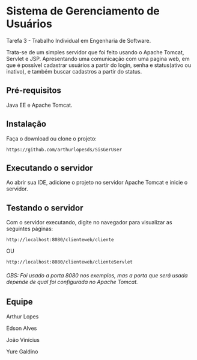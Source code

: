 # Sistema de Gerenciamento de Usuários

Tarefa 3 - Trabalho Individual em Engenharia de Software.

Trata-se de um simples servidor que foi feito usando o Apache Tomcat, Servlet e JSP.
Apresentando uma comunicação com uma pagina web, em que é possível cadastrar usuários a partir do login, senha e status(ativo ou inativo),
e também buscar cadastros a partir do status.

## Pré-requisitos

Java EE e Apache Tomcat.

## Instalação

Faça o download ou clone o projeto:

```
https://github.com/arthurlopesds/SisGerUser
```

## Executando o servidor

Ao abrir sua IDE, adicione o projeto no servidor Apache Tomcat e inicie o servidor.

## Testando o servidor

Com o servidor executando, digite no navegador para visualizar as seguintes páginas:

```
http://localhost:8080/clienteweb/cliente
```

OU

```
http://localhost:8080/clienteweb/clienteServlet
```
###### OBS: Foi usado a porta 8080 nos exemplos, mas a porta que será usada depende de qual foi configurada no Apache Tomcat.

## Equipe

Arthur Lopes  

Edson Alves  

João Vinícius  

Yure Galdino








